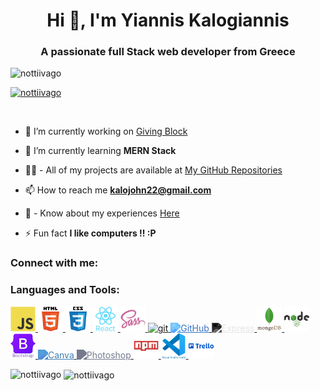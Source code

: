 <h1 align="center">Hi 👋, I'm Yiannis Kalogiannis</h1>
<h3 align="center">A passionate full Stack web developer from Greece</h3>

<p align="left"> <img src="https://komarev.com/ghpvc/?username=nottiivago&label=Profile%20views&color=0e75b6&style=flat" alt="nottiivago" /> </p>

<p align="left"> <a href="https://github.com/ryo-ma/github-profile-trophy"><img src="https://github-profile-trophy.vercel.app/?username=nottiivago" alt="nottiivago" /></a> </p>

<p align="left"> <a href="https://twitter.com/" target="blank"><img src="https://img.shields.io/twitter/follow/?logo=twitter&style=for-the-badge" alt="" /></a> </p>

- 🔭 I’m currently working on [Giving Block](https://github.com/nottiivago/Giving-Block)

- 🌱 I’m currently learning **MERN Stack**

- 👨‍💻 - All of my projects are available at [My GitHub Repositories](https://github.com/nottiivago?tab=repositories)
- 📫 How to reach me **kalojohn22@gmail.com**

- 📄 - Know about my experiences [Here](https://www.canva.com/design/DAGXJUQ27fM/Oyg8LMdMl4bcSTHagXqZBg/view)

- ⚡ Fun fact **I like computers !! :P**

<h3 align="left">Connect with me:</h3>
<p align="left">
</p>

<h3 align="left">Languages and Tools:</h3>
<p align="left">
  <a href="https://developer.mozilla.org/en-US/docs/Web/JavaScript" target="_blank" rel="noreferrer"> 
    <img src="https://raw.githubusercontent.com/devicons/devicon/master/icons/javascript/javascript-original.svg" alt="javascript" width="40" height="40"/> 
  </a>
  <a href="https://www.w3.org/html/" target="_blank" rel="noreferrer"> 
    <img src="https://raw.githubusercontent.com/devicons/devicon/master/icons/html5/html5-original-wordmark.svg" alt="html5" width="40" height="40"/> 
  </a>
  <a href="https://www.w3schools.com/css/" target="_blank" rel="noreferrer"> 
    <img src="https://raw.githubusercontent.com/devicons/devicon/master/icons/css3/css3-original-wordmark.svg" alt="css3" width="40" height="40"/> 
  </a>
  <a href="https://reactjs.org/" target="_blank" rel="noreferrer"> 
    <img src="https://raw.githubusercontent.com/devicons/devicon/master/icons/react/react-original-wordmark.svg" alt="react" width="40" height="40"/> 
  </a>
  <a href="https://sass-lang.com" target="_blank" rel="noreferrer"> 
    <img src="https://raw.githubusercontent.com/devicons/devicon/master/icons/sass/sass-original.svg" alt="sass" width="40" height="40"/> 
  </a>
  <a href="https://git-scm.com/" target="_blank" rel="noreferrer"> 
    <img src="https://www.vectorlogo.zone/logos/git-scm/git-scm-icon.svg" alt="git" width="40" height="40"/> 
  </a>
  <a href="https://github.com/" target="_blank" rel="noreferrer">
    <img src="https://cdn.jsdelivr.net/npm/simple-icons@v5/icons/github.svg" alt="GitHub" width="40" height="40" style="filter: invert(31%) sepia(96%) saturate(380%) hue-rotate(176deg) brightness(102%) contrast(99%);"/>
</a>
  <a href="https://expressjs.com" target="_blank" rel="noreferrer">
    <img src="https://cdn.jsdelivr.net/npm/simple-icons@v5/icons/express.svg" alt="Express" width="40" height="40" style="filter: invert(100%) sepia(0%) saturate(0%) hue-rotate(0deg) brightness(100%) contrast(100%);"/>
</a>
  <a href="https://www.mongodb.com/" target="_blank" rel="noreferrer"> 
    <img src="https://raw.githubusercontent.com/devicons/devicon/master/icons/mongodb/mongodb-original-wordmark.svg" alt="mongodb" width="40" height="40"/> 
  </a>
  <a href="https://nodejs.org" target="_blank" rel="noreferrer"> 
    <img src="https://raw.githubusercontent.com/devicons/devicon/master/icons/nodejs/nodejs-original-wordmark.svg" alt="nodejs" width="40" height="40"/> 
  </a>
<a href="https://getbootstrap.com" target="_blank" rel="noreferrer">
    <img src="https://raw.githubusercontent.com/devicons/devicon/master/icons/bootstrap/bootstrap-original-wordmark.svg" alt="bootstrap" width="40" height="40" style="color: #563d7c"/>
</a>
  <!-- Using Simple Icons for the missing logos -->
  <a href="https://www.canva.com" target="_blank" rel="noreferrer">
    <img src="https://cdn.jsdelivr.net/npm/simple-icons@v5/icons/canva.svg" alt="Canva" width="40" height="40" style="filter: invert(42%) sepia(59%) saturate(492%) hue-rotate(167deg) brightness(92%) contrast(88%);"/>
</a>
<a href="https://www.adobe.com/products/photoshop.html" target="_blank" rel="noreferrer">
    <img src="https://cdn.jsdelivr.net/npm/simple-icons@v5/icons/adobephotoshop.svg" alt="Photoshop" width="40" height="40" style="filter: invert(50%) sepia(30%) saturate(200%) hue-rotate(190deg) brightness(90%) contrast(95%);"/>
</a>
<a href="https://www.npmjs.com" target="_blank" rel="noreferrer">
    <img src="https://raw.githubusercontent.com/devicons/devicon/master/icons/npm/npm-original-wordmark.svg" alt="npm" width="40" height="40"/>
</a>
<a href="https://code.visualstudio.com" target="_blank" rel="noreferrer">
    <img src="https://raw.githubusercontent.com/devicons/devicon/master/icons/vscode/vscode-original-wordmark.svg" alt="vscode" width="40" height="40"/>
</a>
<a href="https://trello.com/" target="_blank" rel="noreferrer">
    <img src="https://raw.githubusercontent.com/devicons/devicon/master/icons/trello/trello-plain-wordmark.svg" alt="trello" width="40" height="40"/>
</a>




<p><img align="left" src="https://github-readme-stats.vercel.app/api/top-langs?username=nottiivago&show_icons=true&locale=en&layout=compact" alt="nottiivago" /></p>

<p>&nbsp;<img align="center" src="https://github-readme-stats.vercel.app/api?username=nottiivago&show_icons=true&locale=en" alt="nottiivago" /></p>
